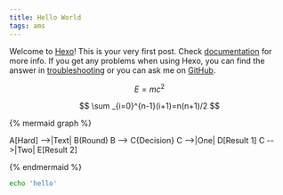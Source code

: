 ```yaml
---
title: Hello World
tags: ams
---
```

Welcome to [Hexo](https://hexo.io/)! This is your very first post. Check [documentation](https://hexo.io/docs/) for more info. If you get any problems when using Hexo, you can find the answer in [troubleshooting](https://hexo.io/docs/troubleshooting.html) or you can ask me on [GitHub](https://github.com/hexojs/hexo/issues).

$$E=mc^2$$ 

$$
\sum _{i=0}^{n-1}(i+1)=n(n+1)/2
$$


{% mermaid graph %}

A[Hard] -->|Text| B(Round)
B --> C{Decision}
C -->|One| D[Result 1]
C -->|Two| E[Result 2]

{% endmermaid %}


```bash
echo 'hello'
```